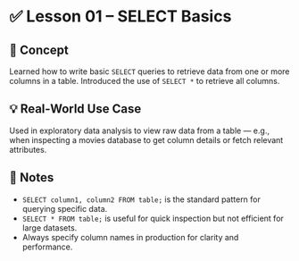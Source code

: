 # ✅ Lesson 01 – SELECT Basics

## 📘 Concept
Learned how to write basic `SELECT` queries to retrieve data from one or more columns in a table. Introduced the use of `SELECT *` to retrieve all columns.

## 💡 Real-World Use Case
Used in exploratory data analysis to view raw data from a table — e.g., when inspecting a movies database to get column details or fetch relevant attributes.

## 🧠 Notes
- `SELECT column1, column2 FROM table;` is the standard pattern for querying specific data.
- `SELECT * FROM table;` is useful for quick inspection but not efficient for large datasets.
- Always specify column names in production for clarity and performance.
